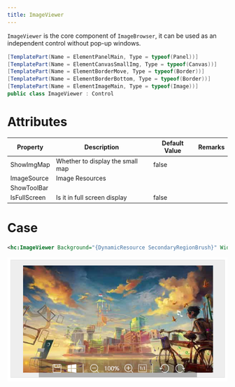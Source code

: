 ```yaml
---
title: ImageViewer
---
```


`ImageViewer` is the core component of `ImageBrowser`, it can be used as an independent control without pop-up windows.

```cs
[TemplatePart(Name = ElementPanelMain, Type = typeof(Panel))]
[TemplatePart(Name = ElementCanvasSmallImg, Type = typeof(Canvas))]
[TemplatePart(Name = ElementBorderMove, Type = typeof(Border))]
[TemplatePart(Name = ElementBorderBottom, Type = typeof(Border))]
[TemplatePart(Name = ElementImageMain, Type = typeof(Image))]
public class ImageViewer : Control
```

# Attributes
|Property|Description|Default Value|Remarks|
|-|-|-|-|
|ShowImgMap|Whether to display the small map|false||
|ImageSource|Image Resources|||
|ShowToolBar||||
|IsFullScreen|Is it in full screen display|false|||

# Case

```xml
<hc:ImageViewer Background="{DynamicResource SecondaryRegionBrush}" Width="600" Height="330" ImageSource="/HandyControlDemo;component/Resources/Img/1.jpg"/>
```

![ImageViewer](https://raw.githubusercontent.com/HandyOrg/HandyOrgResource/master/HandyControl/Doc/extend_controls/ImageViewer_1.png)